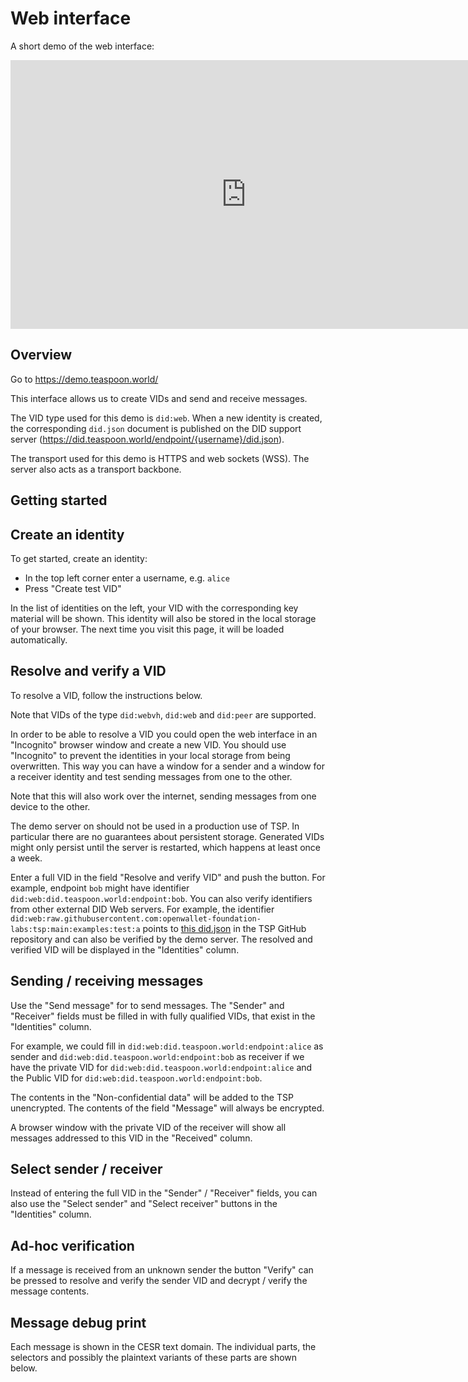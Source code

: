 # Web interface

A short demo of the web interface:

<iframe width="754" height="430" frameborder="0" src="https://www.youtube.com/embed/gYC3rX4VIN8?si=nqADjKEgVZHIM5V9" allowfullscreen></iframe>

## Overview

Go to <https://demo.teaspoon.world/>

This interface allows us to create VIDs and send and receive messages.

The VID type used for this demo is `did:web`. When a new identity
is created, the corresponding `did.json` document is published on the DID support server (<https://did.teaspoon.world/endpoint/{username}/did.json>).

The transport used for this demo is HTTPS and web sockets (WSS). The server also acts as a transport backbone. 

## Getting started

## Create an identity

To get started, create an identity:

- In the top left corner enter a username, e.g. `alice`
- Press "Create test VID"

In the list of identities on the left, your VID with the corresponding
key material will be shown. This identity will also be stored in the local
storage of your browser. The next time you visit this page, it will be
loaded automatically.

## Resolve and verify a VID

To resolve a VID, follow the instructions below.

Note that VIDs of the type `did:webvh`, `did:web` and `did:peer` are supported.

In order to be able to resolve a VID you could open the web interface
in an "Incognito" browser window and create a new VID. You should use
"Incognito" to prevent the identities in your local storage from being overwritten.
This way you can have a window for a sender and a window for a receiver 
identity and test sending messages from one to the other.

Note that this will also work over the internet,
sending messages from one device to the other.

<div class="warning">
The demo server on <demo.teaspoon.world> should not be used in a production use of TSP. In particular
there are no guarantees about persistent storage. Generated VIDs might only persist until the server
is restarted, which happens at least once a week.
</div>

Enter a full VID in the field "Resolve and verify VID" and push the button.
For example, endpoint `bob` might have identifier `did:web:did.teaspoon.world:endpoint:bob`.
You can also verify identifiers from other external DID Web servers. For example, the identifier `did:web:raw.githubusercontent.com:openwallet-foundation-labs:tsp:main:examples:test:a` points to [this did.json](https://raw.githubusercontent.com/openwallet-foundation-labs/tsp/refs/heads/main/examples/test/a/did.json) in the TSP GitHub repository and can also be verified by the demo server.
The resolved and verified VID will be displayed in the "Identities" column.

## Sending / receiving messages

Use the "Send message" for to send messages. The "Sender" and "Receiver" fields
must be filled in with fully qualified VIDs, that exist in the "Identities"
column. 

For example, we could fill in `did:web:did.teaspoon.world:endpoint:alice` as sender and
`did:web:did.teaspoon.world:endpoint:bob` as receiver if we have the private VID for
`did:web:did.teaspoon.world:endpoint:alice` and the Public VID for `did:web:did.teaspoon.world:endpoint:bob`.

The contents in the "Non-confidential data" will be added to the TSP unencrypted.
The contents of the field "Message" will always be encrypted.

A browser window with the private VID of the receiver will show all
messages addressed to this VID in the "Received" column.

## Select sender / receiver

Instead of entering the full VID in the "Sender" / "Receiver" fields, you can
also use the "Select sender" and "Select receiver" buttons in the "Identities"
column.

## Ad-hoc verification

If a message is received from an unknown sender the button "Verify" can be pressed
to resolve and verify the sender VID and decrypt / verify the message contents.

## Message debug print

Each message is shown in the CESR text domain. The individual parts,
the selectors and possibly the plaintext variants of these parts are shown below.
